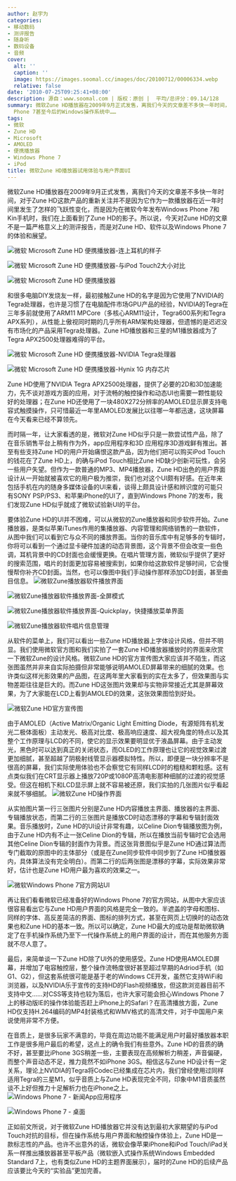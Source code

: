 ```yaml
---
author: 赵宇为
categories:
- 移动数码
- 测评报告
- 随身听
- 数码设备
- 音频
cover:
  alt: ''
  caption: ''
  image: https://images.soomal.cc/images/doc/20100712/00006334.webp
  relative: false
date: '2010-07-25T09:25:41+08:00'
description: 源自：www.soomal.com | 版权：原创 |  平均/总评分：09.14/128
summary: 微软Zune HD播放器在2009年9月正式发售，离我们今天的文章差不多快一年时间，对于Zune HD这款产品的重新关注并不是因为它作为一款播放器在近一年时间里发生了怎样的飞跃性变化，而是它独特的用户界面UI被微软使用在最新发布的Windows
  Phone 7甚至今后的Windows操作系统中……
tags:
- 微软
- Zune HD
- Microsoft
- AMOLED
- 便携播放器
- Windows Phone 7
- iPod
title: 微软Zune HD播放器试用体验与用户界面UI
---
```


微软Zune HD播放器在2009年9月正式发售，离我们今天的文章差不多快一年时间，对于Zune HD这款产品的重新关注并不是因为它作为一款播放器在近一年时间里发生了怎样的飞跃性变化，而是因为在微软今年发布Windows Phone 7和Kin手机时，我们在上面看到了Zune HD的影子。所以说，今天对Zune HD的文章不是一篇严格意义上的测评报告，而是对Zune HD、软件以及Windows Phone 7的体验和展望。

![微软 Microsoft Zune HD 便携播放器-连上耳机的样子](https://images.soomal.cc/images/doc/20100712/00006334.webp)




![微软 Microsoft Zune HD 便携播放器-与iPod Touch2大小对比](https://images.soomal.cc/images/doc/20100712/00006330.webp)




![微软 Microsoft Zune HD 便携播放器](https://images.soomal.cc/images/doc/20100712/00006331.webp)




和很多电脑DIY发烧友一样，最初接触Zune HD的名字是因为它使用了NVIDIA的Tegra处理器，也许是习惯了在电脑配件市场GPU产品的经验，NVIDIA的Tegra在三年多前就使用了ARM11 MPCore（多核心ARM11设计，Tegra600系列和Tegra APX系列），从性能上傲视同时期的几乎所有ARM架构处理器，但遗憾的是迟迟没有市场化的产品采用Tegra处理器。Zune HD播放器和三星的M1播放器成为了Tegra APX2500处理器难得的平台。


![微软 Microsoft Zune HD 便携播放器-NVIDIA Tegra处理器](https://images.soomal.cc/images/doc/20100712/00006338.webp)




![微软 Microsoft Zune HD 便携播放器-Hynix 1G 内存芯片](https://images.soomal.cc/images/doc/20100712/00006340.webp)




Zune HD使用了NVIDIA Tegra APX2500处理器，提供了必要的2D和3D加速能力，先不谈对游戏方面的应用，对于流畅的触控操作和动态UI也需要一颗性能较好的处理器；在Zune HD还使用了一块480X272分辨率的AMOLED显示屏支持电容式触摸操作，只可惜最近一年里AMOLED发展比以往哪一年都迅速，这块屏幕在今天看来已经不算领先。

而时隔一年，让大家看透的是，微软对Zune HD似乎只是一款尝试性产品，除了在音乐销售平台上稍有作为外，app应用程序和3D 应用程序3D游戏鲜有推出。甚至有些支持Zune HD的用户开始痛恨这款产品，因为他们把可以购买iPod Touch的钱花在了Zune HD上，的确与iPod Touch相比Zune HD缺少创新可玩性，会另一些用户失望。但作为一款普通的MP3、MP4播放器，Zune HD出色的用户界面设计从一开始就被喜欢它的用户极为推崇，我们也对这个UI颇有好感。在近年来包括手机在内的随身多媒体设备的UI来看，谈得上颇具设计感和辨识度的可能只有SONY PSP/PS3、和苹果iPhone的UI了，直到Windows Phone 7的发布，我们发现Zune HD似乎就成了微软试验新UI的平台。


要体验Zune HD的UI并不困难，可以从微软的Zune播放器和同步软件开始。Zune播放器，是类似苹果iTunes作用的集播放器、内容管理和网络销售的一款软件，从图中我们可以看到它与众不同的播放界面。当你的音乐库中有足够多的专辑时，你将可以看到一个通过显卡硬件加速的动态背景图，这个背景不但会改变一些色调，耳机背景中的CD封面也会缓慢更换。在唱片管理方面，微软似乎提供了更好的搜索范围，唱片的封面更加容易被搜索到，如果你给这款软件足够时间，它会慢慢帮你补齐CD封面。当然，也可以像图中我们手动操作那样添加CD封面，甚至曲目信息。
![微软Zune播放器软件播放界面](https://images.soomal.cc/images/doc/20100725/00006488.webp)




![微软Zune播放器软件播放界面-全屏模式](https://images.soomal.cc/images/doc/20100725/00006489.webp)




![微软Zune播放器软件播放界面-Quickplay，快捷播放菜单界面](https://images.soomal.cc/images/doc/20100725/00006490.webp)




![微软Zune播放器软件唱片信息管理](https://images.soomal.cc/images/doc/20100725/00006491.webp)




从软件的菜单上，我们可以看出一些Zune HD播放器上字体设计风格，但并不明显。我们使用微软官方图和我们实拍了一套Zune HD播放器播放时的界面来欣赏一下微软Zune的设计风格。微软Zune HD的官方宣传图大家应该并不陌生，而这张图虽然并非来自实际拍摄但非常能够说明AMOLED屏幕带来的细腻的效果。也许类似这样光影效果的产品图，在这两年里大家看到的实在太多了，但效果图与实物差距往往是巨大的。而Zune HD这张图片效果却与实物非常接近尤其是屏幕效果，为了大家能在LCD上看到AMOLED的效果，这张效果图恰到好处。

![微软Zune HD官方宣传图](https://images.soomal.cc/images/doc/20100725/00006487.webp)




由于AMOLED（Active Matrix/Organic Light Emitting Diode，有源矩阵有机发光二极体面板）主动发光、极高对比度、极高响应速度、超大视角度的特点以及其整个工作原理与LCD的不同，使它的显示效果要明显优于液晶屏幕。由于主动发光，黑色时可以达到真正的关闭状态，而OLED的工作原理也让它的视觉效果过渡更加细腻，甚至超越了阴极射线管显示器模拟特性。所以，即便是一块分辨率不是很高的屏幕，我们实际使用体验也不会察觉它有同样LCD时的粗糙和颗粒感。这有点类似我们在CRT显示器上播放720P或1080P高清电影那种细腻的过渡的视觉感受。但这在相机下和LCD显示屏上就不容易被还原，我们实拍的几张图片似乎看起来就不够细腻。
![微软Zune HD操作界面](https://images.soomal.cc/images/doc/20100725/00006493.webp)




从实拍图片第一行三张图片分别是Zune HD内容播放主界面、播放器的主界面、专辑播放状态，而第二行的三张图片是播放CD时动态漂移的字幕和专辑封面效果。音乐播放时，Zune HD的UI设计非常有趣，以Celine Dion专辑播放图为例，由于Zune HD内有不止一张Celine Dion的专辑，所以在播放当前专辑时它会选用其他Celine Dion专辑的封面作为背景。而这张背景图似乎是Zune HD通过算法而专门截取的原图中的主体部分（或是在Zune同步软件中同步到了Zune HD播放器内，具体算法没有完全明白）。而第二行的后两张图是漂移的字幕，实际效果非常好，估计也是Zune HD用户最为喜欢的效果之一。

![微软Windows Phone 7官方网站UI](https://images.soomal.cc/images/doc/20100725/00006492.webp)




再让我们看看微软已经准备好的Windows Phone 7的官方网站，从图中大家应该很容易看出它与Zune HD用户界面的风格是完全一致的。半遮盖的字母和图标、同样的字体、高反差简洁的界面、图标的排列方式，甚至在网页上切换时的动态效果也和Zune HD的基本一致。所以可以确定，Zune HD最大的成功是帮助微软确定了在手机操作系统乃至下一代操作系统上的用户界面的设计，而在其他服务方面就不尽人意了。

最后，来简单谈一下Zune HD除了UI外的使用感受。Zune HD使用AMOLED屏幕，并增加了电容触控层，整个操作流畅度很好甚至超过早期的Adriod手机（如G1、G2），但这套系统很可能是基于老的Windows CE开发，虽然它支持WiFi和浏览器，以及NVIDIA乐于宣传的支持HD的Flash视频播放，但这款浏览器目前不支持中文……对CSS等支持也较为落后，也许大家可能会担心Windows Phone 7上的移动版IE的操作体验能否赶上iPhone上的Safari？在高清播放方面，Zune HD仅支持H.264编码的MP4封装格式和WMV格式的高清文件，对于中国用户来说使用非常不方便。

在音质上，是很多玩家不满意的，毕竟在周边功能不能满足用户时最好播放器本职工作是很多用户最后的希望，这点上的确令我们有些意外。Zune HD的音质的确不好，甚至要比iPhone 3GS稍差一些，主要表现在高频解析力稍差，声音偏硬，而整个声音动态不足，推力竟然不如iPhone 3GS。相信这与Zune HD设计有一定关系，理论上NVIDIA的Tegra将Codec已经集成在芯片内，我们曾经使用过同样适用Tegra的三星M1，似乎音质上与Zune HD表现完全不同，印象中M1音质虽然谈不上好但推力十足解析力也在iPhone之上。
![Windows Phone 7 - 新闻App应用程序](https://images.soomal.cc/images/doc/20100725/00006485.webp)




![Windows Phone 7 - 桌面](https://images.soomal.cc/images/doc/20100725/00006486.webp)




正如前文所说，对于微软Zune HD播放器它并没有达到最初大家期望的与iPod Touch对抗的目标，但在操作系统与用户界面和触控操作体验上，Zune HD是一款标志性的产品。也许不出意外的话，微软会像苹果iPhone和iPod Touch/iPad关系一样推出播放器甚至平板产品（微软嵌入式操作系统Windows Embedded Standard 7上，也有类似Zune HD的主题界面展示），届时的Zune HD的后续产品应该要比今天的“实验品”更加完善。